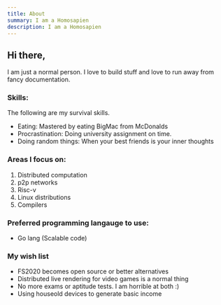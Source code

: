 ```yaml
---
title: About
summary: I am a Homosapien
description: I am a Homosapien 
---
```

## Hi there,
I am just a normal person.
I love to build stuff and love to run away from fancy documentation.

### Skills:
The following are my survival skills.  
- Eating: Mastered by eating BigMac from McDonalds 
- Procrastination: Doing university assignment on time.
- Doing random things: When your best friends is your inner thoughts

### Areas I focus on:
1. Distributed computation 
2. p2p networks 
3. Risc-v 
4. Linux distributions 
5. Compilers 

### Preferred programming langauge to use:
- Go lang (Scalable code) 

### My wish list
- FS2020 becomes open source or better alternatives  
- Distributed live rendering for video games is a normal thing 
- No more exams or aptitude tests. I am horrible at both :) 
- Using houseold devices to generate basic income

